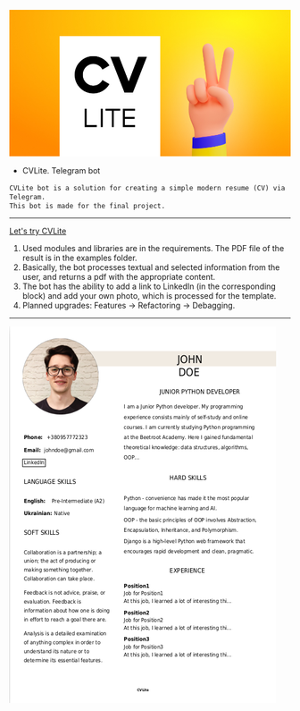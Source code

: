 ![Image alt](https://github.com/mylogi/CVLite/raw/tgb_volume_2/media/welcome.jpg)

* CVLite. Telegram bot
```
CVLite bot is a solution for creating a simple modern resume (CV) via Telegram.
This bot is made for the final project.
```
---
[Let's try CVLite](https://t.me/CVLite_bot)
1. Used modules and libraries are in the requirements. The PDF file of the result is in the examples folder.
2. Basically, the bot processes textual and selected information from the user, and returns a pdf with the appropriate content.
3. The bot has the ability to add a link to LinkedIn (in the corresponding block) and add your own photo, which is processed for the template.
4. Planned upgrades: Features -> Refactoring -> Debagging.

---

![Image alt](https://github.com/mylogi/CVLite/raw/tgb_volume_2/examples/example_cv.png)
